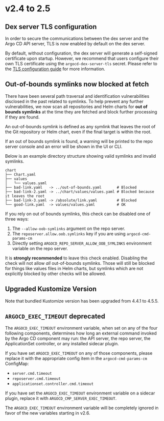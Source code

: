# v2.4 to 2.5

## Dex server TLS configuration

In order to secure the communications between the dex server and the Argo CD API server, TLS is now enabled by default on the dex server.

By default, without configuration, the dex server will generate a self-signed certificate upon startup. However, we recommend that users
configure their own TLS certificate using the `argocd-dex-server-tls` secret. Please refer to the [TLS configuration guide](../tls.md#configuring-tls-to-argocd-dex-server) for more information.

## Out-of-bounds symlinks now blocked at fetch

There have been several path traversal and identification vulnerabilities disclosed in the past related to symlinks. To help prevent any further vulnerabilities, we now scan all repositories and Helm charts for **out of bounds symlinks** at the time they are fetched and block further processing if they are found.

An out-of-bounds symlink is defined as any symlink that leaves the root of the Git repository or Helm chart, even if the final target is within the root.

If an out of bounds symlink is found, a warning will be printed to the repo server console and an error will be shown in the UI or CLI.

Below is an example directory structure showing valid symlinks and invalid symlinks.

```
chart
├── Chart.yaml
├── values
│   └── values.yaml
├── bad-link.yaml   -> ../out-of-bounds.yaml       # Blocked
├── bad-link-2.yaml -> ../chart/values/values.yaml # Blocked because it leaves the root
├── bad-link-3.yaml -> /absolute/link.yaml         # Blocked
└── good-link.yaml  -> values/values.yaml          # OK
```

If you rely on out of bounds symlinks, this check can be disabled one of three ways:

1. The `--allow-oob-symlinks` argument on the repo server.
2. The `reposerver.allow.oob.symlinks` key if you are using `argocd-cmd-params-cm`
3. Directly setting `ARGOCD_REPO_SERVER_ALLOW_OOB_SYMLINKS` environment variable on the repo server.

It is **strongly recommended** to leave this check enabled. Disabling the check will not allow _all_ out-of-bounds symlinks. Those will still be blocked for things like values files in Helm charts, but symlinks which are not explicitly blocked by other checks will be allowed.

## Upgraded Kustomize Version

Note that bundled Kustomize version has been upgraded from 4.4.1 to 4.5.5.

## `ARGOCD_EXEC_TIMEOUT` deprecated

The `ARGOCD_EXEC_TIMEOUT` environment variable, when set on any of the four following components, determines how long an
external command invoked by the Argo CD component may run: the API server, the repo server, the ApplicationSet 
controller, or any installed sidecar plugin.

If you have set `ARGOCD_EXEC_TIMEOUT` on any of those components, please replace it with the appropriate config item in
the `argocd-cmd-params-cm` ConfigMap:

* `server.cmd.timeout`
* `reposerver.cmd.timeout`
* `applicationset.controller.cmd.timeout`

If you have set the `ARGOCD_EXEC_TIMEOUT` environment variable on a sidecar plugin, replace it with 
`ARGOCD_CMP_SERVER_EXEC_TIMEOUT`.

The `ARGOCD_EXEC_TIMEOUT` environment variable will be completely ignored in favor of the new variables starting in 
v2.6.
